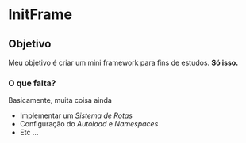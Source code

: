 # InitFrame

## Objetivo

Meu objetivo é criar um mini framework para fins de estudos. **Só isso.**

### O que falta?

Basicamente, muita coisa ainda
* Implementar um *Sistema de Rotas*
* Configuração do *Autoload* e *Namespaces*
* Etc ...
